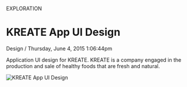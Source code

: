 <p class="type">EXPLORATION</p>

# KREATE App UI Design

<p class="meta">Design  /  Thursday, June 4, 2015 1:06:44pm</p>

Application UI design for KREATE. KREATE is a company engaged in the production and sale of healthy foods that are fresh and natural.

![KREATE App UI Design](https://farooq-agent.web.app/assets/images/works/large/syWPFwQv_work_image.jpg)
